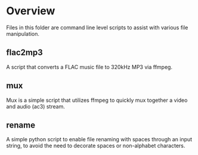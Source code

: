 # Overview
Files in this folder are command line level scripts to assist with various file manipulation.

## flac2mp3
A script that converts a FLAC music file to 320kHz MP3 via ffmpeg.

## mux
Mux is a simple script that utilizes ffmpeg to quickly mux together a video and audio (ac3) stream.

## rename
A simple python script to enable file renaming with spaces through an input string, to avoid the need to decorate spaces or non-alphabet characters.
